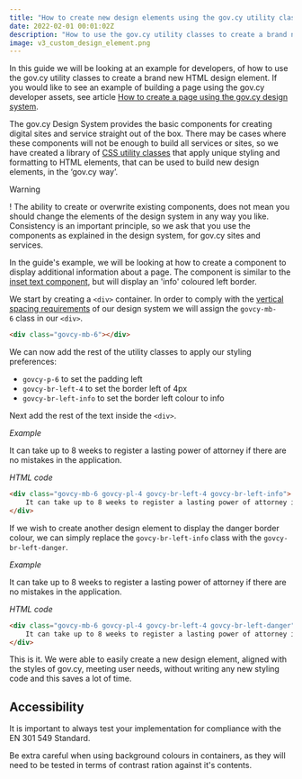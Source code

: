 ```yaml
---
title: "How to create new design elements using the gov.cy utility classes"
date: 2022-02-01 00:01:02Z
description: "How to use the gov.cy utility classes to create a brand new HTML design element."
image: v3_custom_design_element.png
---
```


In this guide we will be looking at an example for developers, of how to use the gov.cy utility classes to create a brand new HTML design element. If you would like to see an example of building a page using the gov.cy developer assets, see article [How to create a page using the gov.cy design system](../create_a_page).

The gov.cy Design System provides the basic components for creating digital sites and service straight out of the box. There may be cases where these components will not be enough to build all services or sites, so we have created a library of [CSS utility classes](../../css_utilities) that apply unique styling and formatting to HTML elements, that can be used to build new design elements, in the ‘gov.cy way’.

<div class="govcy-alert-notification govcy-br-5 govcy-br-info govcy-px-0">
    <div class="govcy-alert-notification-header govcy-fw-bold govcy-bg-info govcy-fs-4">Warning</div>
    <div class="govcy-alert-notification-body">
        <p class="govcy-pl-4 govcy-pt-6">
		<span class="govcy-warning-text govcy-d-inline">
			<span class="govcy-warning-text-icon" aria-hidden="true">!</span></span>
			The ability to create or overwrite existing components, does not mean you should change the elements of the design system in any way you like. Consistency is an important principle, so we ask that you use the components as explained in the design system, for gov.cy sites and services.
		</p>
    </div>
</div>

In the guide's example, we will be looking at how to create a component to display additional information about a page. The component is similar to the [inset text component](../../components/inset_text/), but will display an 'info' coloured left border.

We start by creating a `<div>` container. In order to comply with the [vertical spacing requirements](../../styles/vertical_spacing/#custom-components) of our design system we will assign the `govcy-mb-6` class in our `<div>`.

```html
<div class="govcy-mb-6"></div>
```

We can now add the rest of the utility classes to apply our styling preferences:
- `govcy-p-6` to set the padding left
- `govcy-br-left-4` to set the border left of 4px
- `govcy-br-left-info` to set the border left colour to info

Next add the rest of the text inside the `<div>`.

*Example*
<div class="govcy-container govcy-p-4 govcy-br-1 govcy-br-standard govcy-mb-4">
<div class="govcy-mb-6 govcy-pl-4 govcy-br-left-4 govcy-br-left-info">
    It can take up to 8 weeks to register a lasting power of attorney if there are no mistakes in the application.
</div>
</div>

*HTML code*
```html
<div class="govcy-mb-6 govcy-pl-4 govcy-br-left-4 govcy-br-left-info">
    It can take up to 8 weeks to register a lasting power of attorney if there are no mistakes in the application.
</div>
```
If we wish to create another design element to display the danger border colour, we can simply replace the `govcy-br-left-info` class with the `govcy-br-left-danger`.

*Example*
<div class="govcy-container govcy-p-4 govcy-br-1 govcy-br-standard govcy-mb-4">
<div class="govcy-mb-6 govcy-pl-4 govcy-br-left-4 govcy-br-left-danger">
    It can take up to 8 weeks to register a lasting power of attorney if there are no mistakes in the application.
</div>
</div>

*HTML code*
```html
<div class="govcy-mb-6 govcy-pl-4 govcy-br-left-4 govcy-br-left-danger">
    It can take up to 8 weeks to register a lasting power of attorney if there are no mistakes in the application.
</div>
```

This is it. We were able to easily create a new design element, aligned with the styles of gov.cy, meeting user needs, without writing any new styling code and this saves a lot of time.

## Accessibility
It is important to always test your implementation for compliance with the EN 301 549 Standard. 

Be extra careful when using background colours in containers, as they will need to be tested in terms of contrast ration against it's contents. 
